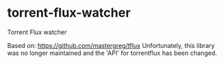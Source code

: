 torrent-flux-watcher
====================

Torrent Flux watcher

Based on: https://github.com/mastergreg/tflux
Unfortunately, this library was no longer maintained and the 'API' for torrentflux has been changed.
